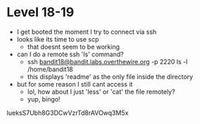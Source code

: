 # Level 18-19

- I get booted the moment I try to connect via ssh
- looks like its time to use scp
    - that doesnt seem to be working
- can I do a remote ssh 'ls' command?
    - ssh bandit18@bandit.labs.overthewire.org -p 2220 ls -l /home/bandit18
    - this displays 'readme' as the only file inside the directory
- but for some reason I still cant access it
    - lol, how about I just 'less' or 'cat' the file remotely?
    - yup, bingo!

IueksS7Ubh8G3DCwVzrTd8rAVOwq3M5x
